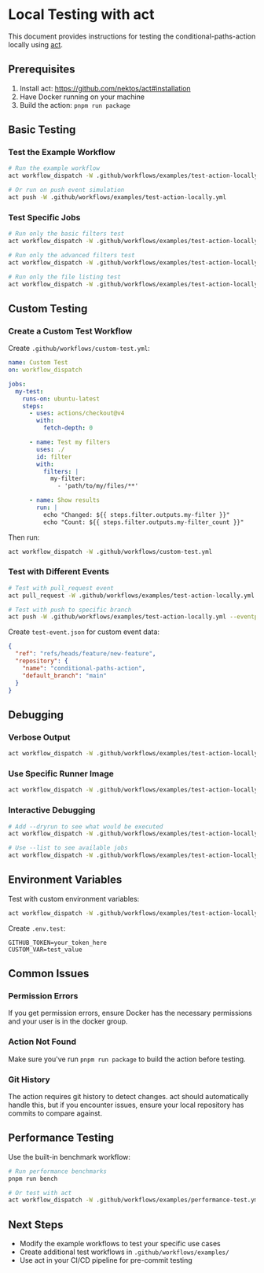 # Local Testing with act

This document provides instructions for testing the conditional-paths-action locally using [act](https://github.com/nektos/act).

## Prerequisites

1. Install act: https://github.com/nektos/act#installation
2. Have Docker running on your machine
3. Build the action: `pnpm run package`

## Basic Testing

### Test the Example Workflow

```bash
# Run the example workflow
act workflow_dispatch -W .github/workflows/examples/test-action-locally.yml

# Or run on push event simulation
act push -W .github/workflows/examples/test-action-locally.yml
```

### Test Specific Jobs

```bash
# Run only the basic filters test
act workflow_dispatch -W .github/workflows/examples/test-action-locally.yml -j test-basic-filters

# Run only the advanced filters test
act workflow_dispatch -W .github/workflows/examples/test-action-locally.yml -j test-advanced-filters

# Run only the file listing test
act workflow_dispatch -W .github/workflows/examples/test-action-locally.yml -j test-file-listing
```

## Custom Testing

### Create a Custom Test Workflow

Create `.github/workflows/custom-test.yml`:

```yaml
name: Custom Test
on: workflow_dispatch

jobs:
  my-test:
    runs-on: ubuntu-latest
    steps:
      - uses: actions/checkout@v4
        with:
          fetch-depth: 0

      - name: Test my filters
        uses: ./
        id: filter
        with:
          filters: |
            my-filter:
              - 'path/to/my/files/**'

      - name: Show results
        run: |
          echo "Changed: ${{ steps.filter.outputs.my-filter }}"
          echo "Count: ${{ steps.filter.outputs.my-filter_count }}"
```

Then run:
```bash
act workflow_dispatch -W .github/workflows/custom-test.yml
```

### Test with Different Events

```bash
# Test with pull_request event
act pull_request -W .github/workflows/examples/test-action-locally.yml

# Test with push to specific branch
act push -W .github/workflows/examples/test-action-locally.yml --eventpath test-event.json
```

Create `test-event.json` for custom event data:
```json
{
  "ref": "refs/heads/feature/new-feature",
  "repository": {
    "name": "conditional-paths-action",
    "default_branch": "main"
  }
}
```

## Debugging

### Verbose Output

```bash
act workflow_dispatch -W .github/workflows/examples/test-action-locally.yml --verbose
```

### Use Specific Runner Image

```bash
act workflow_dispatch -W .github/workflows/examples/test-action-locally.yml -P ubuntu-latest=catthehacker/ubuntu:act-latest
```

### Interactive Debugging

```bash
# Add --dryrun to see what would be executed
act workflow_dispatch -W .github/workflows/examples/test-action-locally.yml --dryrun

# Use --list to see available jobs
act workflow_dispatch -W .github/workflows/examples/test-action-locally.yml --list
```

## Environment Variables

Test with custom environment variables:

```bash
act workflow_dispatch -W .github/workflows/examples/test-action-locally.yml --env-file .env.test
```

Create `.env.test`:
```
GITHUB_TOKEN=your_token_here
CUSTOM_VAR=test_value
```

## Common Issues

### Permission Errors
If you get permission errors, ensure Docker has the necessary permissions and your user is in the docker group.

### Action Not Found
Make sure you've run `pnpm run package` to build the action before testing.

### Git History
The action requires git history to detect changes. act should automatically handle this, but if you encounter issues, ensure your local repository has commits to compare against.

## Performance Testing

Use the built-in benchmark workflow:

```bash
# Run performance benchmarks
pnpm run bench

# Or test with act
act workflow_dispatch -W .github/workflows/examples/performance-test.yml
```

## Next Steps

- Modify the example workflows to test your specific use cases
- Create additional test workflows in `.github/workflows/examples/`
- Use act in your CI/CD pipeline for pre-commit testing
